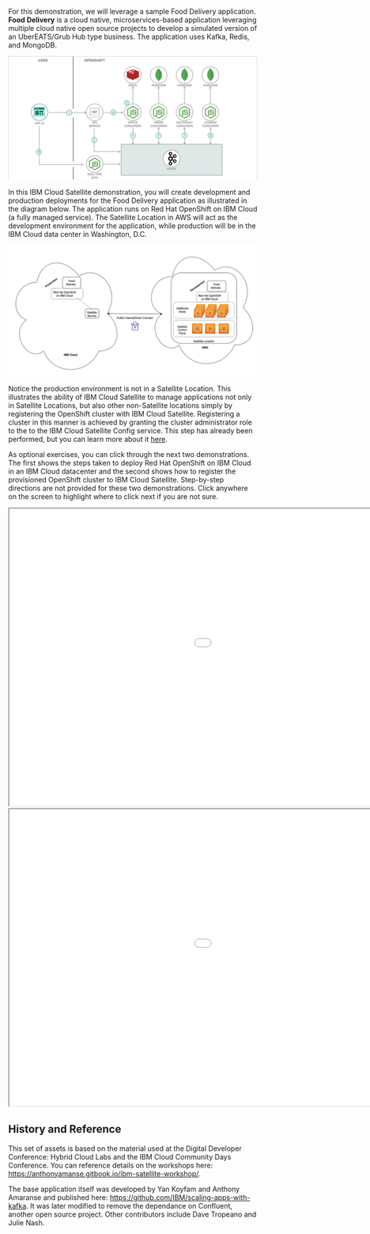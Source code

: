 For this demonstration, we will leverage a sample Food Delivery application. **Food Delivery** is a cloud native, microservices-based application leveraging multiple cloud native open source projects to develop a simulated version of an UberEATS/Grub Hub type business. The application uses Kafka, Redis, and MongoDB.

![](_attachments/FoodDelivery-architecture-3.png)

In this IBM Cloud Satellite demonstration, you will create development and production deployments for the Food Delivery application as illustrated in the diagram below. The application runs on Red Hat OpenShift on IBM Cloud (a fully managed service). The Satellite Location in AWS will act as the development environment for the application, while production will be in the IBM Cloud data center in Washington, D.C.

![](_attachments/L3-Arch3.png)

Notice the production environment is not in a Satellite Location. This illustrates the ability of IBM Cloud Satellite to manage applications not only in Satellite Locations, but also other non-Satellite locations simply by registering the OpenShift cluster with IBM Cloud Satellite. Registering a cluster in this manner is achieved by granting the cluster administrator role to the to the IBM Cloud Satellite Config service. This step has already been performed, but you can learn more about it <a href="https://cloud.ibm.com/docs/satellite?topic=satellite-satcon-existing " target="_blank">here</a>.

As optional exercises, you can click through the next two demonstrations. The first shows the steps taken to deploy Red Hat OpenShift on IBM Cloud in an IBM Cloud datacenter and the second shows how to register the provisioned OpenShift cluster to IBM Cloud Satellite. Step-by-step directions are not provided for these two demonstrations. Click anywhere on the screen to highlight where to click next if you are not sure.

<div>
   <iframe src="../../includes/IBMROKS-create/index.html"  height="600" width="1350"></iframe>
</div>

<div>
   <iframe src="../../includes/registerIBMROKScluster/index.html"  height="600" width="1350"></iframe>
</div>


## History and Reference

This set of assets is based on the material used at the Digital Developer Conference: Hybrid Cloud Labs and the IBM Cloud Community Days Conference. You can reference details on the workshops here: <a href="https://anthonyamanse.gitbook.io/ibm-satellite-workshop/" target="_blank">https://anthonyamanse.gitbook.io/ibm-satellite-workshop/</a>.

The base application itself was developed by Yan Koyfam and Anthony Amaranse and published here: <a href="https://github.com/IBM/scaling-apps-with-kafka" target="_blank">https://github.com/IBM/scaling-apps-with-kafka</a>. It was later modified to remove the dependance on Confluent, another open source project. Other contributors include Dave Tropeano and Julie Nash.
